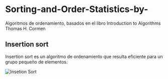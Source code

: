 # Sorting-and-Order-Statistics-by-
Algoritmos de ordenamiento, basados en el libro Introduction to Algorithms Thomas H. Cormen

## Insertion sort 
Insertion sort es un algoritmo de ordenamiento que resulta eficiente para un grupo pequeño de elementos.

![Insetion Sort](img/inserion-sort.png)
